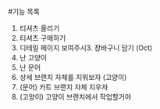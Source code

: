 #기능 목록
1. 티셔츠 올리기
2. 티셔츠 구매하기
3. 디테일 페이지 보여주시3. 장바구니 담기 (Oct)
4. 난 고양이
5. 난 문어
6. 상세 브랜치 자체를 지워보자 (고양이)
7. (문어) 카트 브랜치 자체 지우자
8. (고양이) 고양이 브랜치에서 작업할거야
